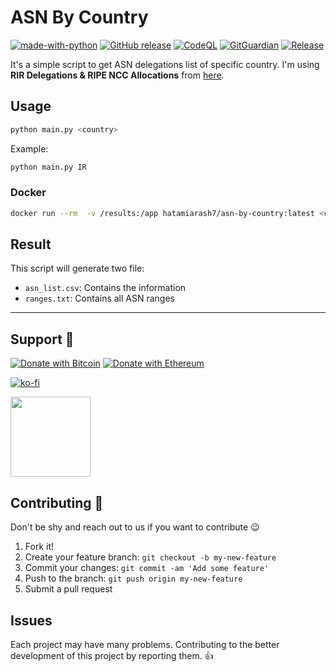 # ASN By Country

[![made-with-python](https://img.shields.io/badge/Made%20with-Python-1f425f.svg)](https://www.python.org/) [![GitHub release](https://img.shields.io/github/release/hatamiarash7/ASN-By-Country.svg)](https://GitHub.com/hatamiarash7/ASN-By-Country/releases/) [![CodeQL](https://github.com/hatamiarash7/ASN-By-Country/actions/workflows/codeql-analysis.yml/badge.svg?branch=main)](https://github.com/hatamiarash7/ASN-By-Country/actions/workflows/codeql-analysis.yml) [![GitGuardian](https://github.com/hatamiarash7/ASN-By-Country/actions/workflows/gitguardian.yml/badge.svg?branch=main)](https://github.com/hatamiarash7/ASN-By-Country/actions/workflows/gitguardian.yml) [![Release](https://github.com/hatamiarash7/ASN-By-Country/actions/workflows/release.yml/badge.svg)](https://github.com/hatamiarash7/ASN-By-Country/actions/workflows/release.yml)

It's a simple script to get ASN delegations list of specific country. I'm using **RIR Delegations & RIPE NCC Allocations** from [here](https://www-public.imtbs-tsp.eu/~maigron/RIR_Stats/index.html).

## Usage

```bash
python main.py <country>
```

Example:

```bash
python main.py IR
```

### Docker

```bash
docker run --rm  -v /results:/app hatamiarash7/asn-by-country:latest <country>
```

## Result

This script will generate two file:

- `asn_list.csv`: Contains the information
- `ranges.txt`: Contains all ASN ranges

---

## Support 💛

[![Donate with Bitcoin](https://en.cryptobadges.io/badge/micro/bc1qmmh6vt366yzjt3grjxjjqynrrxs3frun8gnxrz)](https://en.cryptobadges.io/donate/bc1qmmh6vt366yzjt3grjxjjqynrrxs3frun8gnxrz) [![Donate with Ethereum](https://en.cryptobadges.io/badge/micro/0x0831bD72Ea8904B38Be9D6185Da2f930d6078094)](https://en.cryptobadges.io/donate/0x0831bD72Ea8904B38Be9D6185Da2f930d6078094)

[![ko-fi](https://www.ko-fi.com/img/githubbutton_sm.svg)](https://ko-fi.com/D1D1WGU9)

<div><a href="https://payping.ir/@hatamiarash7"><img src="https://cdn.payping.ir/statics/Payping-logo/Trust/blue.svg" height="128" width="128"></a></div>

## Contributing 🤝

Don't be shy and reach out to us if you want to contribute 😉

1. Fork it!
2. Create your feature branch: `git checkout -b my-new-feature`
3. Commit your changes: `git commit -am 'Add some feature'`
4. Push to the branch: `git push origin my-new-feature`
5. Submit a pull request

## Issues

Each project may have many problems. Contributing to the better development of this project by reporting them. 👍
